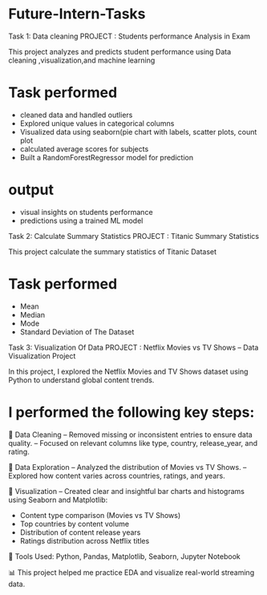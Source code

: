 # Future-Intern-Tasks
Task 1: Data cleaning 
PROJECT : Students performance Analysis in Exam
     
This project analyzes and predicts student performance using Data cleaning ,visualization,and machine learning 
# Task performed 
* cleaned data and handled outliers 
* Explored unique values in categorical columns
* Visualized data using seaborn(pie chart with labels, scatter plots, count plot
* calculated average scores for subjects 
* Built a RandomForestRegressor model for prediction
 # output 
* visual insights on students performance
* predictions using a trained ML model
           
      
Task 2: Calculate Summary Statistics
PROJECT : Titanic Summary Statistics
     
This project calculate the summary statistics of Titanic Dataset
# Task performed
* Mean
* Median
* Mode
* Standard Deviation of The Dataset

              
Task 3: Visualization Of Data
PROJECT : Netflix Movies vs TV Shows – Data Visualization Project

In this project, I explored the Netflix Movies and TV Shows dataset using Python to understand global content trends.
# I performed the following key steps:

🔹 Data Cleaning
– Removed missing or inconsistent entries to ensure data quality.
– Focused on relevant columns like type, country, release_year, and rating.

🔹 Data Exploration
– Analyzed the distribution of Movies vs TV Shows.
– Explored how content varies across countries, ratings, and years.

🔹 Visualization
– Created clear and insightful bar charts and histograms using Seaborn and Matplotlib:
* Content type comparison (Movies vs TV Shows)
* Top countries by content volume
* Distribution of content release years
* Ratings distribution across Netflix titles

🔧 Tools Used: Python, Pandas, Matplotlib, Seaborn, Jupyter Notebook

📊 This project helped me practice EDA and visualize real-world streaming data.
